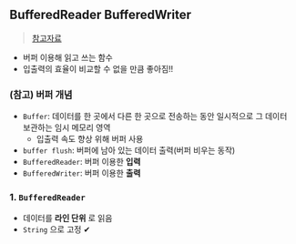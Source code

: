 ## BufferedReader BufferedWriter
> [참고자료](https://jhnyang.tistory.com/92)
- 버퍼 이용해 읽고 쓰는 함수
- 입출력의 효율이 비교할 수 없을 만큼 좋아짐!!

### (참고) 버퍼 개념
- `Buffer`: 데이터를 한 곳에서 다른 한 곳으로 전송하는 동안 일시적으로 그 데이터 보관하는 임시 메모리 영역
  - 입출력 속도 향상 위해 버퍼 사용
- `buffer flush`: 버퍼에 남아 있는 데이터 출력(버퍼 비우는 동작)
- `BufferedReader`: 버퍼 이용한 **입력**
- `BufferedWriter`: 버퍼 이용한 **출력**

### 1. `BufferedReader`
- 데이터를 **라인 단위** 로 읽음
- `String` 으로 고정 ✔
